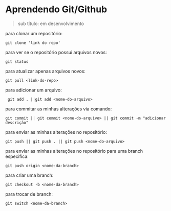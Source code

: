 # Aprendendo Git/Github

>sub título: em desenvolvimento

para clonar um repositório:
```
git clone 'link do repo'
```

para ver se o repositório possui arquivos novos: 
```
git status
```

para atualizar apenas arquivos novos:
```
git pull <link-do-repo>
```

para adicionar um arquivo:
```
 git add . ||git add <nome-do-arquivo>
```

para commitar as minhas alterações via comando:
```
git commit || git commit <nome-do-arquivo> || git commit -m "adicionar descrição"
```

para enviar as minhas alterações no repositório:
```
git push || git push . || git push <nome-do-arquivo>
```

para enviar as minhas alterações no repositório para uma branch especifica:
```
git push origin <nome-da-branch>
```

para criar uma branch:
```
git checkout -b <nome-da-branch>
```

para trocar de branch:
```
git switch <nome-da-branch>
```
